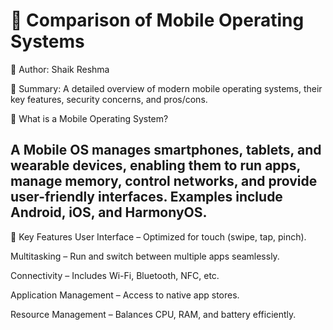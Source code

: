 # 📱 Comparison of Mobile Operating Systems

📄 Author: Shaik Reshma 

📘 Summary: A detailed overview of modern mobile operating systems, their key features, security concerns, and pros/cons.

🧠 What is a Mobile Operating System?

A Mobile OS manages smartphones, tablets, and wearable devices, enabling them to run apps, manage memory, control networks, and provide user-friendly interfaces. Examples include Android, iOS, and HarmonyOS.
----------------------------------------------------------------------------------------------------------------------------------------------------------------------------------------------------------------
🔑 Key Features
User Interface – Optimized for touch (swipe, tap, pinch).

Multitasking – Run and switch between multiple apps seamlessly.

Connectivity – Includes Wi-Fi, Bluetooth, NFC, etc.

Application Management – Access to native app stores.

Resource Management – Balances CPU, RAM, and battery efficiently.


